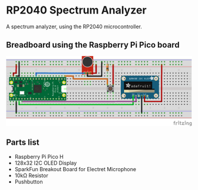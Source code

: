 # RP2040 Spectrum Analyzer

A spectrum analyzer, using the RP2040 microcontroller.

## Breadboard using the Raspberry Pi Pico board
![image info](./rp2040_spectrum_analyzer_bb.png)

## Parts list

- Raspberry Pi Pico H
- 128x32 I2C OLED Display
- SparkFun Breakout Board for Electret Microphone
- 10kΩ Resistor
- Pushbutton

